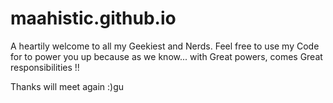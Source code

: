 # maahistic.github.io

A heartily welcome to all my Geekiest and Nerds. Feel free to use my Code for to power you up because as we know...
with Great powers, comes Great responsibilities !!

Thanks will meet again :)gu